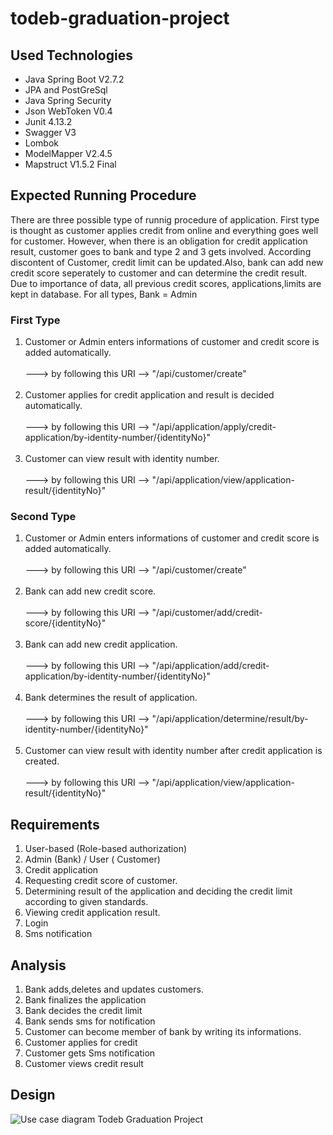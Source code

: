 # todeb-graduation-project

## Used Technologies

- Java Spring Boot V2.7.2
- JPA and PostGreSql
- Java Spring Security
- Json WebToken V0.4
- Junit 4.13.2
- Swagger V3
- Lombok
- ModelMapper V2.4.5
- Mapstruct V1.5.2 Final

## Expected Running Procedure

  There are three possible type of runnig procedure of application. First type is thought as customer applies credit from online and everything goes well for customer. However, when there is an obligation for credit application result, customer goes to bank and type 2 and 3 gets involved. According discontent of Customer, credit limit can be updated.Also, bank can add new credit score seperately to customer and can determine the credit result. Due to importance of data, all previous credit scores, applications,limits are kept in database. For all types, Bank = Admin
### First Type
1. Customer or Admin enters informations of customer and credit score is added automatically.<br /><br />
 ---> by following this URI --> "/api/customer/create"<br /><br />
2. Customer applies for credit application and result is decided automatically.<br /><br />
---> by following this URI --> "/api/application/apply/credit-application/by-identity-number/{identityNo}"<br /><br />
3. Customer can view result with identity number.<br /><br />
---> by following this URI --> "/api/application/view/application-result/{identityNo}"

### Second Type
1. Customer or Admin enters informations of customer and credit score is added automatically.<br /><br />
---> by following this URI --> "/api/customer/create"<br /><br />
2. Bank can add new credit score.<br /><br />
---> by following this URI --> "/api/customer/add/credit-score/{identityNo}"<br /><br />
3. Bank can add new credit application.<br /><br />
---> by following this URI --> "/api/application/add/credit-application/by-identity-number/{identityNo}"<br /><br />
4. Bank determines the result of application.<br /><br />
---> by following this URI --> "/api/application/determine/result/by-identity-number/{identityNo}"<br /><br />
5. Customer can view result with identity number after credit application is created.<br /><br />
---> by following this URI --> "/api/application/view/application-result/{identityNo}"


## Requirements

1.	User-based (Role-based authorization)
2.	Admin (Bank) / User ( Customer)
3.	Credit application
4.  Requesting credit score of customer.
5.	Determining result of the application and deciding the credit limit according to given standards.
6.	Viewing credit application result.
7.	Login
8.	Sms notification

## Analysis

1.	Bank adds,deletes and updates customers.
2.	Bank finalizes the application
3.	Bank decides the credit limit
4.	Bank sends sms for notification
5.  Customer can become member of bank by writing its informations.
6.	Customer applies for credit
7.	Customer gets Sms notification
8.	Customer views credit result 

## Design

![Use case diagram Todeb Graduation Project](https://user-images.githubusercontent.com/84630121/184538333-c41ceb99-50a5-4c7b-9539-02a84548ebe8.png)










